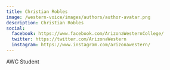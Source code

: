 ```yaml
---
title: Christian Robles
image: /western-voice/images/authors/author-avatar.png
description: Christian Robles
social:
  facebook: https://www.facebook.com/ArizonaWesternCollege/
  twitter: https://twitter.com/ArizonaWestern
  instagram: https://www.instagram.com/arizonawestern/
---
```


AWC Student